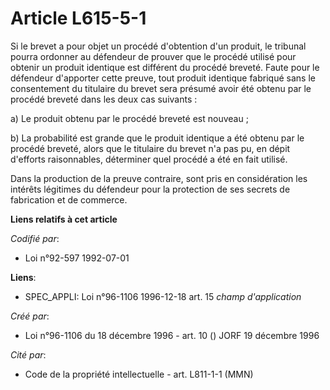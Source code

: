 # Article L615-5-1

Si le brevet a pour objet un procédé d'obtention d'un produit, le tribunal pourra ordonner au défendeur de prouver que le
procédé utilisé pour obtenir un produit identique est différent du procédé breveté. Faute pour le défendeur d'apporter cette
preuve, tout produit identique fabriqué sans le consentement du titulaire du brevet sera présumé avoir été obtenu par le
procédé breveté dans les deux cas suivants :

a) Le produit obtenu par le procédé breveté est nouveau ;

b) La probabilité est grande que le produit identique a été obtenu par le procédé breveté, alors que le titulaire du brevet
n'a pas pu, en dépit d'efforts raisonnables, déterminer quel procédé a été en fait utilisé.

Dans la production de la preuve contraire, sont pris en considération les intérêts légitimes du défendeur pour la protection
de ses secrets de fabrication et de commerce.

**Liens relatifs à cet article**

_Codifié par_:

  - Loi n°92-597 1992-07-01

**Liens**:

  - SPEC_APPLI: Loi n°96-1106 1996-12-18 art. 15 *champ d'application*

_Créé par_:

  - Loi n°96-1106 du 18 décembre 1996 - art. 10 () JORF 19 décembre 1996

_Cité par_:

  - Code de la propriété intellectuelle - art. L811-1-1 (MMN)
